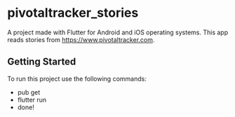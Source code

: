# pivotaltracker_stories

A project made with Flutter for Android and iOS operating systems.
This app reads stories from https://www.pivotaltracker.com.

## Getting Started

To run this project use the following commands:

- pub get
- flutter run
- done!